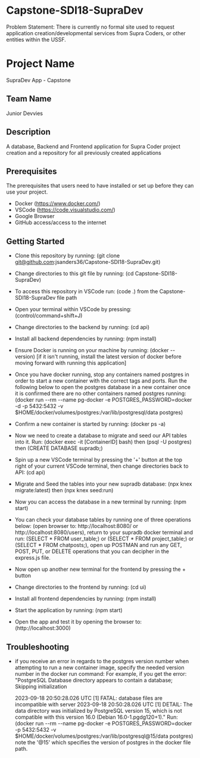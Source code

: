 # Capstone-SDI18-SupraDev
Problem Statement: There is currently no formal site used to request application creation/developmental services from Supra Coders, or other entities within the USSF.

# Project Name

SupraDev App - Capstone

## Team Name

Junior Devvies

## Description

A database, Backend and Frontend application for Supra Coder project creation and a repository for all previously created applications

## Prerequisites

The prerequisites that users need to have installed or set up before they can use your project.

- Docker (https://www.docker.com/)
- VSCode (https://code.visualstudio.com/)
- Google Browser
- GitHub access/access to the internet

## Getting Started

- Clone this repository by running:
  (git clone git@github.com:jsanders36/Capstone-SDI18-SupraDev.git)
- Change directories to this git file by running:
  (cd Capstone-SDI18-SupraDev)
- To access this repository in VSCode run:
  (code .) from the Capstone-SDI18-SupraDev file path
- Open your terminal within VSCode by pressing:
  (control/command+shift+J)
- Change directories to the backend by running:
  (cd api)
- Install all backend dependencies by running:
  (npm install)
- Ensure Docker is running on your machine by running:
  (docker --version)
  [if it isn't running, install the latest version of docker before moving forward with running this application]
- Once you have docker running, stop any containers named postgres in order to start a new container with the correct tags and ports. Run the following below to open the postgres database in a new container once it is confirmed there are no other containers named postgres running:
  (docker run --rm --name pg-docker -e POSTGRES_PASSWORD=docker -d -p 5432:5432 -v $HOME/docker/volumes/postgres:/var/lib/postgresql/data postgres)
- Confirm a new container is started by running:
  (docker ps -a)
- Now we need to create a database to migrate and seed our API tables into it. Run:
  (docker exec -it [ContainerID] bash) then (psql -U postgres) then (CREATE DATABASE supradb;)
- Spin up a new VSCode terminal by pressing the '+' button at the top right of your current VSCode terminal, then change directories back to API:
  (cd api)
- Migrate and Seed the tables into your new supradb database:
  (npx knex migrate:latest) then (npx knex seed:run)
- Now you can access the database in a new terminal by running:
  (npm start)
- You can check your database tables by running one of three operations below:
  (open browser to: http://localhost:8080/ or http://localhost:8080/users),
  return to your supradb docker terminal and run: (SELECT * FROM user_table;) or (SELECT * FROM project_table;) or (SELECT * FROM chatposts;),
  open up POSTMAN and run any GET, POST, PUT, or DELETE operations that you can decipher in the express.js file.

- Now open up another new terminal for the frontend by pressing the + button
- Change directories to the frontend by running:
  (cd ui)
- Install all frontend dependencies by running:
  (npm install)
- Start the application by running:
  (npm start)
- Open the app and test it by opening the browser to:
  (http://localhost:3000)


## Troubleshooting

- if you receive an error in regards to the postgres version number when attempting to run a new container image, specify the needed version number in the docker run command:
  For example, if you get the error:
  "PostgreSQL Database directory appears to contain a database; Skipping initialization

  2023-09-18 20:50:28.026 UTC [1] FATAL:  database files are incompatible with server
  2023-09-18 20:50:28.026 UTC [1] DETAIL:  The data directory was initialized by PostgreSQL version 15, which is not compatible with this version 16.0 (Debian 16.0-1.pgdg120+1)."
  Run:
  (docker run --rm --name pg-docker -e POSTGRES_PASSWORD=docker -p 5432:5432 -v $HOME/docker/volumes/postgres:/var/lib/postgresql@15/data postgres) note the '@15' which specifies the version of postgres in the docker file path.
